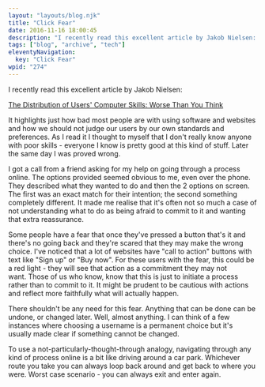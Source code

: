 ```yaml
---
layout: "layouts/blog.njk"
title: "Click Fear"
date: 2016-11-16 18:00:45
description: "I recently read this excellent article by Jakob Nielsen: The Distribution of Users' Computer Skills: Worse Than You Think"
tags: ["blog", "archive", "tech"]
eleventyNavigation:
  key: "Click Fear"
wpid: "274"
---
```


I recently read this excellent article by Jakob Nielsen:

<a href="https://www.nngroup.com/articles/computer-skill-levels/" target="_blank">The Distribution of Users' Computer Skills: Worse Than You Think</a>

It highlights just how bad most people are with using software and websites and how we should not judge our users by our own standards and preferences. As I read it I thought to myself that I don't really know anyone with poor skills - everyone I know is pretty good at this kind of stuff. Later the same day I was proved wrong.

I got a call from a friend asking for my help on going through a process online. The options provided seemed obvious to me, even over the phone. They described what they wanted to do and then the 2 options on screen. The first was an exact match for their intention; the second something completely different. It made me realise that it's often not so much a case of not understanding what to do as being afraid to commit to it and wanting that extra reassurance.

Some people have a fear that once they've pressed a button that's it and there's no going back and they're scared that they may make the wrong choice. I've noticed that a lot of websites have "call to action" buttons with text like "Sign up" or "Buy now". For these users with the fear, this could be a red light - they will see that action as a commitment they may not want. Those of us who know, know that this is just to initiate a process rather than to commit to it. It might be prudent to be cautious with actions and reflect more faithfully what will actually happen.

There shouldn't be any need for this fear. Anything that can be done can be undone, or changed later. Well, almost anything. I can think of a few instances where choosing a username is a permanent choice but it's usually made clear if something cannot be changed.

To use a not-particularly-thought-through analogy, navigating through any kind of process online is a bit like driving around a car park. Whichever route you take you can always loop back around and get back to where you were. Worst case scenario - you can always exit and enter again.

&nbsp;
